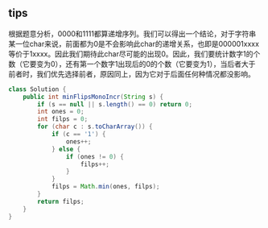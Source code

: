 ## tips
根据题意分析，0000和1111都算递增序列。我们可以得出一个结论，对于字符串某一位char来说，前面都为0是不会影响此char的递增关系，也即是000001xxxx等价于1xxxx。因此我们期待此char尽可能的出现0。因此，我们要统计数字1的个数（它要变为0），还有第一个数字1出现后的0的个数（它要变为1），当后者大于前者时，我们优先选择前者，原因同上，因为它对于后面任何种情况都没影响。
```java
class Solution {
    public int minFlipsMonoIncr(String s) {
        if (s == null || s.length() == 0) return 0;
        int ones = 0;
        int filps = 0;
        for (char c : s.toCharArray()) {
            if (c == '1') {
                ones++;
            } else {
                if (ones != 0) {
                    filps++;
                }
            }
            filps = Math.min(ones, filps);
        }
        return filps;
    }
}
```